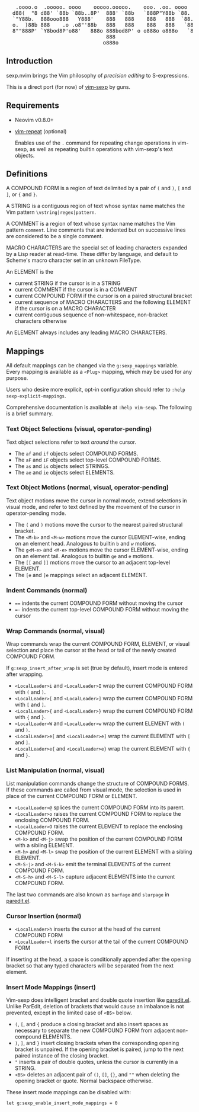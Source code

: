<pre>
                                                                  o8o
                                                                  '"'
   .oooo.o  .ooooo. oooo    ooooo.ooooo.    ooo. .oo. oooo    ooooooo ooo. .oo.  .oo.
  d88(  "8 d88' `88b `88b..8P'  888' `88b   `888P"Y88b `88.  .8' `888 `888P"Y88bP"Y88b
  `"Y88b.  888ooo888   Y888'    888   888    888   888  `88..8'   888  888   888   888
  o.  )88b 888    .o .o8"'88b   888   888    888   888   `888'    888  888   888   888
  8""888P' `Y8bod8P'o88'   888o 888bod8P' o o888o o888o   `8'    o888oo888o o888o o888o
                                888
                               o888o
</pre>

## Introduction

sexp.nvim brings the Vim philosophy of _precision editing_ to S-expressions.

This is a direct port (for now) of [vim-sexp](https://github.com/guns/vim-sexp) by guns.

## Requirements

* Neovim v0.8.0+

* [vim-repeat](https://github.com/tpope/vim-repeat) (optional)

  Enables use of the `.` command for repeating change operations in vim-sexp,
  as well as repeating builtin operations with vim-sexp's text objects.

## Definitions

A COMPOUND FORM is a region of text delimited by a pair of `(` and `)`,
`[` and `]`, or `{` and `}`.

A STRING is a contiguous region of text whose syntax name matches the Vim
pattern `\vstring|regex|pattern`.

A COMMENT is a region of text whose syntax name matches the Vim pattern
`comment`. Line comments that are indented but on successive lines are
considered to be a single comment.

MACRO CHARACTERS are the special set of leading characters expanded by a Lisp
reader at read-time. These differ by language, and default to Scheme's macro
character set in an unknown FileType.

An ELEMENT is the

* current STRING if the cursor is in a STRING
* current COMMENT if the cursor is in a COMMENT
* current COMPOUND FORM if the cursor is on a paired structural bracket
* current sequence of MACRO CHARACTERS and the following ELEMENT if the cursor is on a MACRO CHARACTER
* current contiguous sequence of non-whitespace, non-bracket characters otherwise

An ELEMENT always includes any leading MACRO CHARACTERS.

## Mappings

All default mappings can be changed via the `g:sexp_mappings` variable. Every
mapping is available as a `<Plug>` mapping, which may be used for any purpose.

Users who desire more explicit, opt-in configuration should refer to
`:help sexp-explicit-mappings`.

Comprehensive documentation is available at `:help vim-sexp`. The following is
a brief summary.

### Text Object Selections (visual, operator-pending)

Text object selections refer to text _around_ the cursor.

* The `af` and `if` objects select COMPOUND FORMS.
* The `aF` and `iF` objects select top-level COMPOUND FORMS.
* The `as` and `is` objects select STRINGS.
* The `ae` and `ie` objects select ELEMENTS.

### Text Object Motions (normal, visual, operator-pending)

Text object motions move the cursor in normal mode, extend selections in
visual mode, and refer to text defined by the movement of the cursor in
operator-pending mode.

* The `(` and `)` motions move the cursor to the nearest paired structural bracket.
* The `<M-b>` and `<M-w>` motions move the cursor ELEMENT-wise, ending on an element head. Analogous to builtin `b` and `w` motions.
* The `g<M-e>` and `<M-e>` motions move the cursor ELEMENT-wise, ending on an element tail. Analogous to builtin `ge` and `e` motions.
* The `[[` and `]]` motions move the cursor to an adjacent top-level ELEMENT.
* The `[e` and `]e` mappings select an adjacent ELEMENT.

### Indent Commands (normal)

* `==` indents the current COMPOUND FORM without moving the cursor
* `=-` indents the current top-level COMPOUND FORM without moving the cursor

### Wrap Commands (normal, visual)

Wrap commands wrap the current COMPOUND FORM, ELEMENT, or visual selection and
place the cursor at the head or tail of the newly created COMPOUND FORM.

If `g:sexp_insert_after_wrap` is set (true by default), insert mode is entered
after wrapping.

* `<LocalLeader>i` and `<LocalLeader>I` wrap the current COMPOUND FORM with `(` and `)`.
* `<LocalLeader>[` and `<LocalLeader>]` wrap the current COMPOUND FORM with `[` and `]`.
* `<LocalLeader>{` and `<LocalLeader>}` wrap the current COMPOUND FORM with `{` and `}`.
* `<LocalLeader>W` and `<LocalLeader>w` wrap the current ELEMENT with `(` and `)`.
* `<LocalLeader>e[` and `<LocalLeader>e]` wrap the current ELEMENT with `[` and `]`.
* `<LocalLeader>e{` and `<LocalLeader>e}` wrap the current ELEMENT with `{` and `}`.

### List Manipulation (normal, visual)

List manipulation commands change the structure of COMPOUND FORMS. If these
commands are called from visual mode, the selection is used in place of the
current COMPOUND FORM or ELEMENT.

* `<LocalLeader>@` splices the current COMPOUND FORM into its parent.
* `<LocalLeader>o` raises the current COMPOUND FORM to replace the enclosing COMPOUND FORM.
* `<LocalLeader>O` raises the current ELEMENT to replace the enclosing COMPOUND FORM.
* `<M-k>` and `<M-j>` swap the position of the current COMPOUND FORM with a sibling ELEMENT.
* `<M-h>` and `<M-l>` swap the position of the current ELEMENT with a sibling ELEMENT.
* `<M-S-j>` and `<M-S-k>` emit the terminal ELEMENTS of the current COMPOUND FORM.
* `<M-S-h>` and `<M-S-l>` capture adjacent ELEMENTS into the current COMPOUND FORM.

The last two commands are also known as `barfage` and `slurpage` in [paredit.el][].

### Cursor Insertion (normal)

* `<LocalLeader>h` inserts the cursor at the head of the current COMPOUND FORM
* `<LocalLeader>l` inserts the cursor at the tail of the current COMPOUND FORM

If inserting at the head, a space is conditionally appended after the opening
bracket so that any typed characters will be separated from the next element.

### Insert Mode Mappings (insert)

Vim-sexp does intelligent bracket and double quote insertion like
[paredit.el][]. Unlike ParEdit, deletion of brackets that would cause an
imbalance is not prevented, except in the limited case of `<BS>` below.

* `(`, `[`, and `{` produce a closing bracket and also insert spaces as
  necessary to separate the new COMPOUND FORM from adjacent non-compound
  ELEMENTS.
* `)`, `]`, and `}` insert closing brackets when the corresponding opening
  bracket is unpaired. If the opening bracket is paired, jump to the next
  paired instance of the closing bracket.
* `"` inserts a pair of double quotes, unless the cursor is currently in
  a STRING.
* `<BS>` deletes an adjacent pair of `()`, `[]`, `{}`, and `""` when deleting
  the opening bracket or quote. Normal backspace otherwise.

These insert mode mappings can be disabled with:

```vim
let g:sexp_enable_insert_mode_mappings = 0
```

[paredit.el]: http://www.emacswiki.org/emacs/ParEdit
